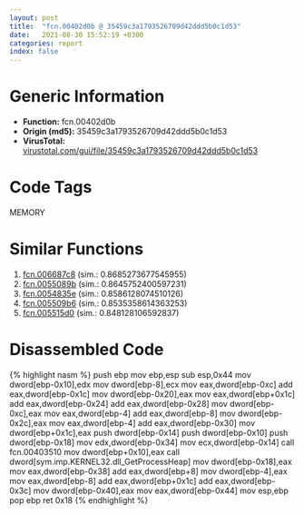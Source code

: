 ```yaml
---
layout: post
title:  "fcn.00402d0b @ 35459c3a1793526709d42ddd5b0c1d53"
date:   2021-08-30 15:52:19 +0300
categories: report
index: false
---
```


# Generic Information
- **Function:** fcn.00402d0b
- **Origin (md5):** 35459c3a1793526709d42ddd5b0c1d53
- **VirusTotal:** [virustotal.com/gui/file/35459c3a1793526709d42ddd5b0c1d53][virustotal_ref]

# Code Tags
<span class="tag" id="MEMORY">MEMORY</span>


# Similar Functions

1. [fcn.006687c8][similar_1_ref] (sim.: 0.8685273677545955)
2. [fcn.0055089b][similar_2_ref] (sim.: 0.8645752400597231)
3. [fcn.0054835e][similar_3_ref] (sim.: 0.8586128074510126)
4. [fcn.005509b6][similar_4_ref] (sim.: 0.8535358614363253)
5. [fcn.005515d0][similar_5_ref] (sim.: 0.848128106592837)


# Disassembled Code

{% highlight nasm %}
push ebp
mov ebp,esp
sub esp,0x44
mov dword[ebp-0x10],edx
mov dword[ebp-8],ecx
mov eax,dword[ebp-0xc]
add eax,dword[ebp-0x1c]
mov dword[ebp-0x20],eax
mov eax,dword[ebp+0x1c]
add eax,dword[ebp-0x24]
add eax,dword[ebp-0x28]
mov dword[ebp-0xc],eax
mov eax,dword[ebp-4]
add eax,dword[ebp-8]
mov dword[ebp-0x2c],eax
mov eax,dword[ebp-4]
add eax,dword[ebp-0x30]
mov dword[ebp+0x1c],eax
push dword[ebp-0x14]
push dword[ebp-0x10]
push dword[ebp-0x18]
mov edx,dword[ebp-0x34]
mov ecx,dword[ebp-0x14]
call fcn.00403510
mov dword[ebp+0x10],eax
call dword[sym.imp.KERNEL32.dll_GetProcessHeap]
mov dword[ebp-0x18],eax
mov eax,dword[ebp-0x38]
add eax,dword[ebp+8]
mov dword[ebp-4],eax
mov eax,dword[ebp-8]
add eax,dword[ebp+0x1c]
add eax,dword[ebp-0x3c]
mov dword[ebp-0x40],eax
mov eax,dword[ebp-0x44]
mov esp,ebp
pop ebp
ret 0x18
{% endhighlight %}


[similar_1_ref]: /report/fcn.006687c8@e9229cc473a58c8bbd38371810f2aa0f
[similar_2_ref]: /report/fcn.0055089b@8bd41b732eefb1ee271fb434070dd021
[similar_3_ref]: /report/fcn.0054835e@008ebacd307f3ac8942baa09393de50a
[similar_4_ref]: /report/fcn.005509b6@8bd41b732eefb1ee271fb434070dd021
[similar_5_ref]: /report/fcn.005515d0@8bd41b732eefb1ee271fb434070dd021
[virustotal_ref]: https://www.virustotal.com/gui/file/35459c3a1793526709d42ddd5b0c1d53